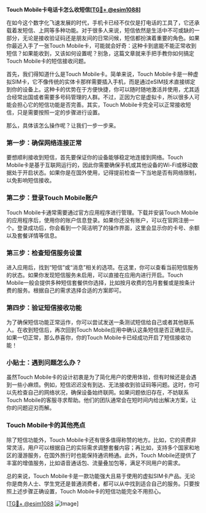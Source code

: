 **Touch Mobile卡电话卡怎么收短信[[TG💪+ @esim1088](https://t.me/s/esim1088)]**

在如今这个数字化飞速发展的时代，手机卡已经不仅仅是打电话的工具了，它还承载着发短信、上网等多种功能。对于很多人来说，短信依然是生活中不可或缺的一部分，无论是接收验证码还是朋友间的日常问候，短信都扮演着重要的角色。如果你最近入手了一张Touch Mobile卡，可能就会好奇：这种卡到底能不能正常收到短信？如果能收到，又该如何设置呢？别急，这篇文章就来手把手教你如何搞定Touch Mobile卡的短信接收问题。

首先，我们得知道什么是Touch Mobile卡。简单来说，Touch Mobile卡是一种虚拟SIM卡，它不像传统的实体卡那样需要插入手机，而是通过eSIM技术直接绑定到你的设备上。这种卡的优势在于方便快捷，你可以随时随地激活并使用，尤其适合经常出国或者需要多号码管理的人群。不过，正因为它是虚拟卡，所以很多人可能会担心它的短信功能是否完善。其实，Touch Mobile卡完全可以正常接收短信，只是需要按照一定的步骤进行设置。

那么，具体该怎么操作呢？让我们一步一步来。

### 第一步：确保网络连接正常

要想顺利接收到短信，首先要保证你的设备能够稳定地连接到网络。Touch Mobile卡是基于互联网运行的，因此你需要确保手机或其他设备的Wi-Fi或移动数据处于开启状态。如果你是在国外使用，记得提前检查一下当地是否有网络限制，以免影响短信接收。

### 第二步：登录Touch Mobile账户

Touch Mobile卡通常需要通过官方应用程序进行管理。下载并安装Touch Mobile的应用程序后，使用你的账户信息登录。如果你还没有账户，可以在官网注册一个。登录成功后，你会看到一个简洁明了的操作界面，这里会显示你的卡号、余额以及套餐详情等信息。

### 第三步：检查短信服务设置

进入应用后，找到“短信”或“消息”相关的选项。在这里，你可以查看当前短信服务的状态。如果你发现短信服务未启用，可以直接在应用内进行开启。Touch Mobile一般会提供多种短信套餐供你选择，比如按月收费的包月套餐或是按条计费的服务。根据自己的需求选择合适的方案即可。

### 第四步：验证短信接收功能

为了确保短信功能正常运作，你可以尝试发送一条测试短信给自己或者其他联系人。在收到短信后，再次回到Touch Mobile应用中确认这条短信是否正确显示。如果一切正常，那么恭喜你，你的Touch Mobile卡已经成功开启了短信接收功能！

### 小贴士：遇到问题怎么办？

虽然Touch Mobile卡的设计初衷是为了简化用户的使用体验，但有时候还是会遇到一些小麻烦。例如，短信迟迟没有到达、无法接收到验证码等问题。这时，你可以先检查自己的网络状况，确保设备始终联网。如果问题依旧存在，不妨联系Touch Mobile的客服寻求帮助。他们的团队通常会在短时间内给出解决方案，让你的问题迎刃而解。

### Touch Mobile卡的其他亮点

除了短信功能外，Touch Mobile卡还有很多值得称赞的地方。比如，它的资费非常灵活，用户可以根据自己的实际需求调整套餐内容；再比如，支持多个国家和地区的漫游服务，在国外旅行时也能保持通讯畅通。此外，Touch Mobile还提供了丰富的增值服务，比如语音通话包、流量叠加包等，满足不同用户的需求。

总的来说，Touch Mobile卡是一款功能强大且易于使用的虚拟SIM卡产品。无论你是商务人士、学生党还是普通消费者，都可以从中找到适合自己的服务。只要按照上述步骤正确设置，Touch Mobile卡的短信功能完全不用担心。

[[TG💪+ @esim1088](https://t.me/s/esim1088) ![Image](https://i.postimg.cc/4NQfJmqS/Snipaste-2025-05-13-00-14-12.png)]